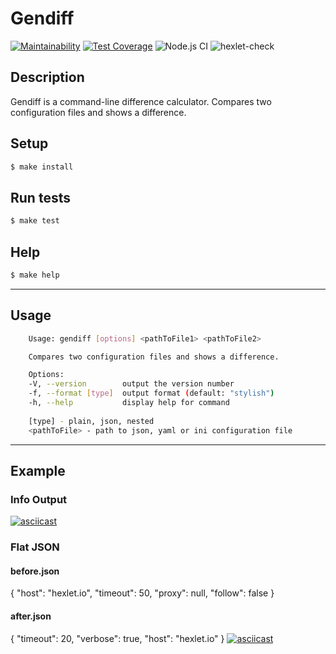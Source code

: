 # Gendiff

[![Maintainability](https://api.codeclimate.com/v1/badges/968adb4773696b6c8767/maintainability)](https://codeclimate.com/github/floydezus/frontend-project-lvl2/maintainability)  [![Test Coverage](https://api.codeclimate.com/v1/badges/968adb4773696b6c8767/test_coverage)](https://codeclimate.com/github/floydezus/frontend-project-lvl2/test_coverage) ![Node.js CI](https://github.com/floydezus/frontend-project-lvl2/workflows/Node.js%20CI/badge.svg) ![hexlet-check](https://github.com/floydezus/frontend-project-lvl2/workflows/hexlet-check/badge.svg)

## Description
Gendiff is a command-line difference calculator.
Compares two configuration files and shows a difference.

## Setup
```sh
$ make install
```
## Run tests
```sh
$ make test
```
## Help
```sh
$ make help
```
----------------------------
## Usage
```sh
    Usage: gendiff [options] <pathToFile1> <pathToFile2>

    Compares two configuration files and shows a difference.

    Options:
    -V, --version        output the version number
    -f, --format [type]  output format (default: "stylish")
    -h, --help           display help for command
    
    [type] - plain, json, nested
    <pathToFile> - path to json, yaml or ini configuration file
```
-------------------------
## Example

### Info Output
[![asciicast](https://asciinema.org/a/4LULNCyww7lLRvZYD7CUWfT5Y.svg)](https://asciinema.org/a/4LULNCyww7lLRvZYD7CUWfT5Y)

### Flat JSON

#### before.json
{
  "host": "hexlet.io",
  "timeout": 50,
  "proxy": null,
  "follow": false
}
#### after.json
{
  "timeout": 20,
  "verbose": true,
  "host": "hexlet.io"
}
[![asciicast](https://asciinema.org/a/HwVKz5qVP8iKsqtEYJJWyHU1N.svg)](https://asciinema.org/a/HwVKz5qVP8iKsqtEYJJWyHU1N)

